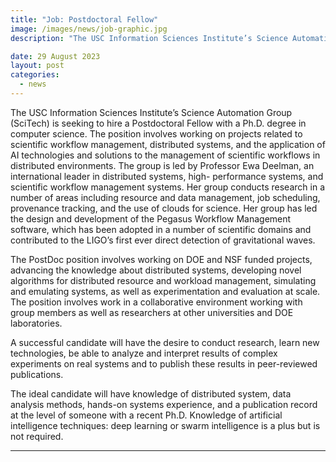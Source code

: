 ```yaml
---
title: "Job: Postdoctoral Fellow" 
image: /images/news/job-graphic.jpg
description: "The USC Information Sciences Institute’s Science Automation Group (SciTech) is seeking to hire a Postdoctoral Fellow with a Ph.D. degree in computer science."

date: 29 August 2023
layout: post
categories:
  - news
---
```


The USC Information Sciences Institute’s Science Automation Group (SciTech) is seeking to hire a 
Postdoctoral Fellow with a Ph.D. degree in computer science. The position involves working on 
projects related to scientific workflow management, distributed systems, and the application of AI 
technologies and solutions to the management of scientific workflows in distributed environments. 
The group is led by Professor Ewa Deelman, an international leader in distributed systems, high-
performance systems, and scientific workflow management systems. Her group conducts research in a 
number of areas including resource and data management, job scheduling, provenance tracking, and the 
use of clouds for science. Her group has led the design and development of the Pegasus Workflow 
Management software, which has been adopted in a number of scientific domains and contributed to the 
LIGO’s first ever direct detection of gravitational waves.  

The PostDoc position involves working on DOE and NSF funded projects, advancing the knowledge about distributed systems, developing novel algorithms for distributed resource and workload management, simulating and emulating systems, as well as experimentation and evaluation at scale. The position involves work in a collaborative environment working with group members as well as researchers at other universities and DOE laboratories. 

A successful candidate will have the desire to conduct research, learn new technologies, be able to analyze and interpret results of complex experiments on real systems and to publish these results in peer-reviewed publications. 

The ideal candidate will have knowledge of distributed system, data analysis methods, hands-on systems experience, and a publication record at the level of someone with a recent Ph.D. Knowledge of artificial intelligence techniques: deep learning or swarm intelligence is a plus but is not required.
   

---


